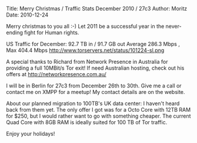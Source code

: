 Title:  Merry Christmas / Traffic Stats December 2010 / 27c3
Author: Moritz 
Date: 2010-12-24


Merry christmas to you all :-) Let 2011 be a successful year in the never-ending fight for Human rights.

US Traffic for December: 92.7 TB in / 91.7 GB out
Average 286.3 Mbps , Max 404.4 Mbps
<http://www.torservers.net/status/101224-sl.png>

A special thanks to Richard from Network Presence in Australia for providing a full 10MBit/s Tor exit! If need Australian hosting, check out his offers at <http://networkpresence.com.au/>

I will be in Berlin for 27c3 from December 26th to 30th. Give me a call or contact me on XMPP for a meetup! My contact details are on the website.

About our planned migration to 100TB's UK data center: I haven't heard back from them yet. The only offer I got was for a Octo Core with 12TB RAM for $250, but I would rather want to go with something cheaper. The current Quad Core with 8GB RAM is ideally suited for 100 TB of Tor traffic.

Enjoy your holidays!
